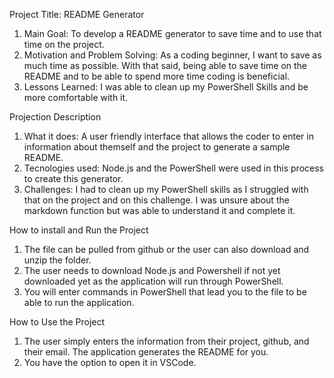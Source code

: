 Project Title: README Generator

  1) Main Goal: To develop a README generator to save time and to use that time on the project.
  2) Motivation and Problem Solving: As a coding beginner, I want to save as much time as possible. With that said, being able to save time on the README and to be able to spend more time coding is beneficial.
  3) Lessons Learned: I was able to clean up my PowerShell Skills and be more comfortable with it.

Projection Description

  1) What it does: A user friendly interface that allows the coder to enter in information about themself and the project to generate a sample README.
  2) Tecnologies used: Node.js and the PowerShell were used in this process to create this generator.
  3) Challenges: I had to clean up my PowerShell skills as I struggled with that on the project and on this challenge. I was unsure about the markdown function but was able to understand it and complete it.

How to install and Run the Project

  1) The file can be pulled from github or the user can also download and unzip the folder.
  2) The user needs to download Node.js and Powershell if not yet downloaded yet as the application will run through PowerShell.
  3) You will enter commands in PowerShell that lead you to the file to be able to run the application.

How to Use the Project

  1) The user simply enters the information from their project, github, and their email. The application generates the README for you.
  2) You have the option to open it in VSCode.

     
